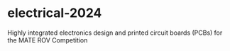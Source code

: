 # electrical-2024

Highly integrated electronics design and printed circuit boards (PCBs) for the MATE ROV Competition
